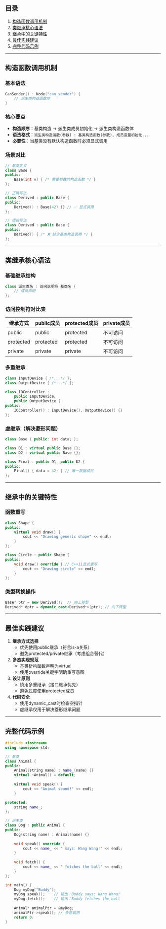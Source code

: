 ## 目录
1. [构造函数调用机制](#构造函数调用机制)
2. [类继承核心语法](#类继承核心语法)
3. [继承中的关键特性](#继承中的关键特性)
4. [最佳实践建议](#最佳实践建议)
5. [完整代码示例](#完整代码示例)

---

## 构造函数调用机制

### 基本语法
```cpp
CanSender() : Node("can_sender") { 
    // 派生类构造函数体
}
```

### 核心要点

- **构造顺序**：基类构造 → 派生类成员初始化 → 派生类构造函数体
- **语法格式**：`派生类构造函数(参数) : 基类构造函数(参数), 成员变量初始化...`
- **必要性**：当基类没有默认构造函数时必须显式调用

### 场景对比

```c++
// 基类定义
class Base {
public:
    Base(int v) { /* 需要参数的构造函数 */ }
};

// 正确写法
class Derived : public Base {
public:
    Derived() : Base(42) {} // ✅ 显式调用
};

// 错误写法
class Derived : public Base {
public:
    Derived() { /* ❌ 缺少基类构造调用 */ }
};
```

------

## 类继承核心语法

### 基础继承结构

```c++
class 派生类名 : 访问说明符 基类名 {
    // 成员声明
};
```

### 访问控制符对比表

| 继承方式  | public成员 | protected成员 | private成员 |
| --------- | ---------- | ------------- | ----------- |
| public    | public     | protected     | 不可访问    |
| protected | protected  | protected     | 不可访问    |
| private   | private    | private       | 不可访问    |

### 多重继承

```c++
class InputDevice { /*...*/ };
class OutputDevice { /*...*/ };

class IOController : 
    public InputDevice, 
    public OutputDevice {
public:
    IOController() : InputDevice(), OutputDevice() {}
};
```

### 虚继承（解决菱形问题）

```c++
class Base { public: int data; };

class D1 : virtual public Base {};
class D2 : virtual public Base {};

class Final : public D1, public D2 {
public:
    Final() { data = 42; } // 唯一数据成员
};
```

------

## 继承中的关键特性

### 函数重写

```c++
class Shape {
public:
    virtual void draw() { 
        cout << "Drawing generic shape" << endl;
    }
};

class Circle : public Shape {
public:
    void draw() override { // C++11显式重写
        cout << "Drawing circle" << endl;
    }
};
```

### 类型转换操作

```c++
Base* ptr = new Derived();  // 向上转型
Derived* dptr = dynamic_cast<Derived*>(ptr); // 向下转型
```

------

## 最佳实践建议

1. **继承方式选择**
   - 优先使用public继承（符合is-a关系）
   - 避免protected/private继承（考虑组合替代）
2. **多态实现规范**
   - 基类析构函数声明为virtual
   - 使用override关键字明确重写意图
3. **设计原则**
   - 慎用多重继承（接口继承优先）
   - 避免过度使用protected成员
4. **代码安全**
   - 使用dynamic_cast时检查空指针
   - 虚继承仅用于解决菱形继承问题

------

## 完整代码示例

```c++
#include <iostream>
using namespace std;

// 基类
class Animal {
public:
    Animal(string name) : name_(name) {}
    virtual ~Animal() = default;
    
    virtual void speak() {
        cout << "Animal sound!" << endl;
    }

protected:
    string name_;
};

// 派生类
class Dog : public Animal {
public:
    Dog(string name) : Animal(name) {} 
    
    void speak() override {
        cout << name_ << " says: Wang Wang!" << endl;
    }
    
    void fetch() {
        cout << name_ << " fetches the ball" << endl;
    }
};

int main() {
    Dog myDog("Buddy");
    myDog.speak();    // 输出：Buddy says: Wang Wang!
    myDog.fetch();    // 输出：Buddy fetches the ball
    
    Animal* animalPtr = &myDog;
    animalPtr->speak(); // 多态调用
    return 0;
}
```